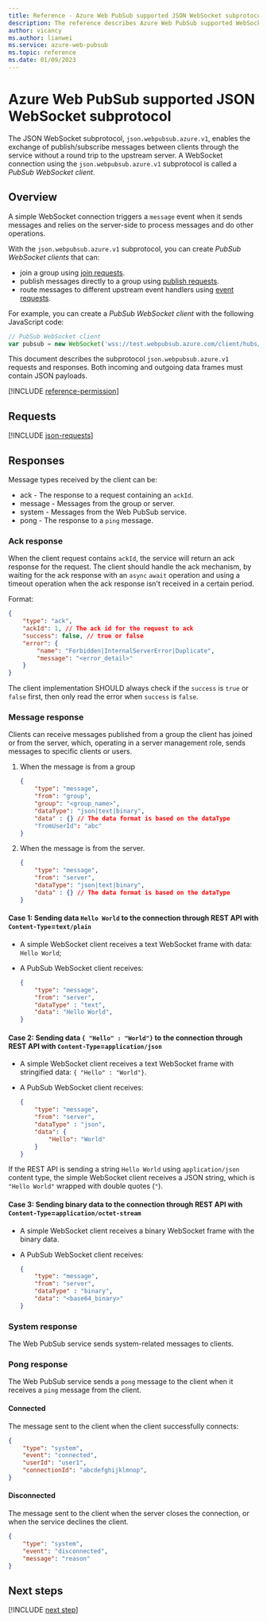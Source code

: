 ```yaml
---
title: Reference - Azure Web PubSub supported JSON WebSocket subprotocol `json.webpubsub.azure.v1`
description: The reference describes Azure Web PubSub supported WebSocket subprotocol `json.webpubsub.azure.v1`
author: vicancy
ms.author: lianwei
ms.service: azure-web-pubsub
ms.topic: reference 
ms.date: 01/09/2023
---
```


# Azure Web PubSub supported JSON WebSocket subprotocol

The JSON WebSocket subprotocol, `json.webpubsub.azure.v1`, enables the exchange of publish/subscribe messages between clients through the service without a round trip to the upstream server.  A WebSocket connection using the `json.webpubsub.azure.v1` subprotocol is called a *PubSub WebSocket client*.


## Overview

A simple WebSocket connection triggers a `message` event when it sends messages and relies on the server-side to process messages and do other operations. 

With the `json.webpubsub.azure.v1` subprotocol, you can create *PubSub WebSocket clients* that can:

* join a group using [join requests](#join-groups).
* publish messages directly to a group using [publish requests](#publish-messages).
* route messages to different upstream event handlers using [event requests](#send-custom-events).

For example, you can create a *PubSub WebSocket client* with the following JavaScript code:

```javascript
// PubSub WebSocket client
var pubsub = new WebSocket('wss://test.webpubsub.azure.com/client/hubs/hub1', 'json.webpubsub.azure.v1');
```

This document describes the subprotocol `json.webpubsub.azure.v1` requests and responses.  Both incoming and outgoing data frames must contain JSON payloads.

[!INCLUDE [reference-permission](includes/reference-permission.md)]

## Requests

[!INCLUDE [json-requests](includes/reference-json-requests.md)]

## Responses

Message types received by the client can be:

* ack - The response to a request containing an `ackId`.
* message - Messages from the group or server.
* system - Messages from the Web PubSub service.
* pong - The response to a `ping` message.

### Ack response

When the client request contains `ackId`, the service will return an ack response for the request. The client should handle the ack mechanism, by waiting for the ack response with an `async` `await` operation and using a timeout operation when the ack response isn't received in a certain period.

Format:

```json
{
    "type": "ack",
    "ackId": 1, // The ack id for the request to ack
    "success": false, // true or false
    "error": {
        "name": "Forbidden|InternalServerError|Duplicate",
        "message": "<error_detail>"
    }
}
```

The client implementation SHOULD always check if the `success` is `true` or `false` first, then only read the error when `success` is `false`.

### Message response

Clients can receive messages published from a group the client has joined or from the server, which, operating in a server management role, sends messages to specific clients or users. 

1. When the message is from a group

    ```json
    {
        "type": "message",
        "from": "group",
        "group": "<group_name>",
        "dataType": "json|text|binary",
        "data" : {} // The data format is based on the dataType
        "fromUserId": "abc"
    }
    ```

1. When the message is from the server.

    ```json
    {
        "type": "message",
        "from": "server",
        "dataType": "json|text|binary",
        "data" : {} // The data format is based on the dataType
    }
    ```

#### Case 1: Sending data `Hello World` to the connection through REST API with `Content-Type`=`text/plain` 

* A simple WebSocket client receives a text WebSocket frame with data: `Hello World`;
* A PubSub WebSocket client receives:

    ```json
    {
        "type": "message",
        "from": "server",
        "dataType" : "text",
        "data": "Hello World", 
    }
    ```

#### Case 2: Sending data `{ "Hello" : "World"}` to the connection through REST API with `Content-Type`=`application/json`

* A simple WebSocket client receives a text WebSocket frame with stringified data: `{ "Hello" : "World"}`.
* A PubSub WebSocket client receives:

    ```json
    {
        "type": "message",
        "from": "server",
        "dataType" : "json",
        "data": {
            "Hello": "World"
        }
    }
    ```

If the REST API is sending a string `Hello World` using `application/json` content type, the simple WebSocket client receives a JSON string, which is `"Hello World"` wrapped with double quotes (`"`).

#### Case 3: Sending binary data to the connection through REST API with `Content-Type`=`application/octet-stream`

* A simple WebSocket client receives a binary WebSocket frame with the binary data.
* A PubSub WebSocket client receives:

    ```json
    {
        "type": "message",
        "from": "server",
        "dataType" : "binary",
        "data": "<base64_binary>"
    }
    ```

### System response

The Web PubSub service sends system-related messages to clients.

### Pong response

The Web PubSub service sends a `pong` message to the client when it receives a `ping` message from the client.

#### Connected

The message sent to the client when the client successfully connects:

```json
{
    "type": "system",
    "event": "connected",
    "userId": "user1",
    "connectionId": "abcdefghijklmnop",
}
```

#### Disconnected

The message sent to the client when the server closes the connection, or when the service declines the client.

```json
{
    "type": "system",
    "event": "disconnected",
    "message": "reason"
}
```

## Next steps

[!INCLUDE [next step](includes/include-next-step.md)]
